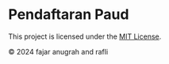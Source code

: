 # Pendaftaran Paud

This project is licensed under the [MIT License](LICENSE).

&copy; 2024 fajar anugrah and rafli
